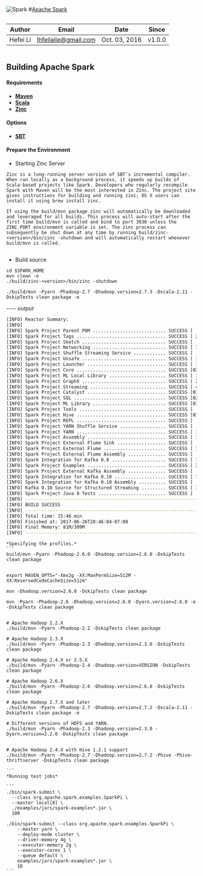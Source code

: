 
![Spark](http://spark.apache.org/images/spark-logo-trademark.png "Spark") 
#[Apache Spark](http://spark.apache.org/)

  
``` 
```
Author    |    Email    |    Date     |    Since    |
----------|-------------|-------------|-------------|
Hefei Li  |lhfeilaile@gmail.com| Oct. 03, 2016      |     v1.0.0  |
```
```


## Building Apache Spark

#### Requirements

- **[Maven](http://maven.apache.org/ "Maven")**
- **[Scala](http://www.scala-lang.org/documentation/getting-started.html)**
- **[Zinc](https://github.com/typesafehub/zinc)**

#### Options
- **[SBT]()**

#### Prepare the Environment

- Starting Zinc Server

```
Zinc is a long-running server version of SBT’s incremental compiler. When run locally as a background process, it speeds up builds of Scala-based projects like Spark. Developers who regularly recompile Spark with Maven will be the most interested in Zinc. The project site gives instructions for building and running zinc; OS X users can install it using brew install zinc.
    
If using the build/mvn package zinc will automatically be downloaded and leveraged for all builds. This process will auto-start after the first time build/mvn is called and bind to port 3030 unless the ZINC_PORT environment variable is set. The zinc process can subsequently be shut down at any time by running build/zinc-<version>/bin/zinc -shutdown and will automatically restart whenever build/mvn is called.
    
```

- Build source

```
cd $SPARK_HOME
mvn clean -e
./build/zinc-<version>/bin/zinc -shutdown
    
./build/mvn -Pyarn -Phadoop-2.7 -Dhadoop.version=2.7.3 -Dscala-2.11 -DskipTests clean package -e
```

*---- output*

```sh
[INFO] Reactor Summary:
[INFO] 
[INFO] Spark Project Parent POM ........................... SUCCESS [  8.701 s]
[INFO] Spark Project Tags ................................. SUCCESS [ 25.142 s]
[INFO] Spark Project Sketch ............................... SUCCESS [  7.714 s]
[INFO] Spark Project Networking ........................... SUCCESS [ 14.256 s]
[INFO] Spark Project Shuffle Streaming Service ............ SUCCESS [  9.795 s]
[INFO] Spark Project Unsafe ............................... SUCCESS [ 11.207 s]
[INFO] Spark Project Launcher ............................. SUCCESS [ 11.362 s]
[INFO] Spark Project Core ................................. SUCCESS [03:29 min]
[INFO] Spark Project ML Local Library ..................... SUCCESS [ 12.243 s]
[INFO] Spark Project GraphX ............................... SUCCESS [ 23.705 s]
[INFO] Spark Project Streaming ............................ SUCCESS [ 45.562 s]
[INFO] Spark Project Catalyst ............................. SUCCESS [01:49 min]
[INFO] Spark Project SQL .................................. SUCCESS [02:15 min]
[INFO] Spark Project ML Library ........................... SUCCESS [01:39 min]
[INFO] Spark Project Tools ................................ SUCCESS [  2.027 s]
[INFO] Spark Project Hive ................................. SUCCESS [01:08 min]
[INFO] Spark Project REPL ................................. SUCCESS [  7.275 s]
[INFO] Spark Project YARN Shuffle Service ................. SUCCESS [  9.761 s]
[INFO] Spark Project YARN ................................. SUCCESS [ 14.541 s]
[INFO] Spark Project Assembly ............................. SUCCESS [ 13.055 s]
[INFO] Spark Project External Flume Sink .................. SUCCESS [  8.967 s]
[INFO] Spark Project External Flume ....................... SUCCESS [ 12.903 s]
[INFO] Spark Project External Flume Assembly .............. SUCCESS [  2.775 s]
[INFO] Spark Integration for Kafka 0.8 .................... SUCCESS [ 13.919 s]
[INFO] Spark Project Examples ............................. SUCCESS [ 25.629 s]
[INFO] Spark Project External Kafka Assembly .............. SUCCESS [  4.160 s]
[INFO] Spark Integration for Kafka 0.10 ................... SUCCESS [ 11.659 s]
[INFO] Spark Integration for Kafka 0.10 Assembly .......... SUCCESS [  4.437 s]
[INFO] Kafka 0.10 Source for Structured Streaming ......... SUCCESS [ 12.477 s]
[INFO] Spark Project Java 8 Tests ......................... SUCCESS [  8.494 s]
[INFO] ------------------------------------------------------------------------
[INFO] BUILD SUCCESS
[INFO] ------------------------------------------------------------------------
[INFO] Total time: 15:46 min
[INFO] Finished at: 2017-06-26T20:46:04-07:00
[INFO] Final Memory: 81M/309M
[INFO] ------------------------------------------------------------------------
```

    *Specifying the profiles.*
    ```
    build/mvn -Pyarn -Phadoop-2.6.0 -Dhadoop.version=2.6.0 -DskipTests clean package
    
    
    export MAVEN_OPTS="-Xmx2g -XX:MaxPermSize=512M -XX:ReservedCodeCacheSize=512m"
    
    mvn -Dhadoop.version=2.6.0 -DskipTests clean package
    
    mvn -Pyarn -Phadoop-2.6 -Dhadoop.version=2.6.0 -Dyarn.version=2.6.0 -e -DskipTests clean package
    
    
    # Apache Hadoop 2.2.X
    ./build/mvn -Pyarn -Phadoop-2.2 -DskipTests clean package
    
    # Apache Hadoop 2.3.X
    ./build/mvn -Pyarn -Phadoop-2.3 -Dhadoop.version=2.3.0 -DskipTests clean package
    
    # Apache Hadoop 2.4.X or 2.5.X
    ./build/mvn -Pyarn -Phadoop-2.4 -Dhadoop.version=VERSION -DskipTests clean package
    
    # Apache Hadoop 2.6.X
    ./build/mvn -Pyarn -Phadoop-2.6 -Dhadoop.version=2.6.0 -DskipTests clean package
    
    # Apache Hadoop 2.7.X and later
    ./build/mvn -Pyarn -Phadoop-2.7 -Dhadoop.version=2.7.2 -Dscala-2.11 -DskipTests clean package -e
    
    # Different versions of HDFS and YARN.
    ./build/mvn -Pyarn -Phadoop-2.3 -Dhadoop.version=2.3.0 -Dyarn.version=2.2.0 -DskipTests clean package
    
    
    # Apache Hadoop 2.4.X with Hive 1.2.1 support
    ./build/mvn -Pyarn -Phadoop-2.7 -Dhadoop.version=2.7.2 -Phive -Phive-thriftserver -DskipTests clean package
    
    ```
    *Running test jobs*
    
    ```
    ./bin/spark-submit \
      --class org.apache.spark.examples.SparkPi \
      --master local[8] \
      ./examples/jars/spark-examples*.jar \
      100
      
    ./bin/spark-submit --class org.apache.spark.examples.SparkPi \
        --master yarn \
        --deploy-mode cluster \
        --driver-memory 4g \
        --executor-memory 2g \
        --executor-cores 1 \
        --queue default \
        examples/jars/spark-examples*.jar \
        10
    ```






















































































































































































































































